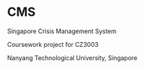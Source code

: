 # CMS
Singapore Crisis Management System

Coursework project for CZ3003

Nanyang Technological University, Singapore

